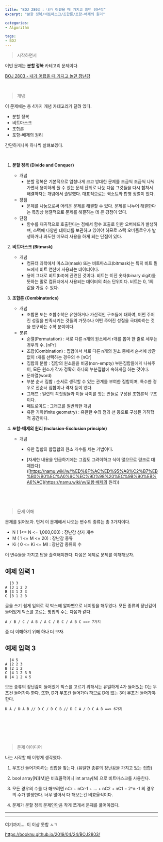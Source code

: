 ```yaml
---
title: "BOJ 2803 : 내가 어렸을 때 가지고 놀던 장난감"
excerpt: "분할 정복/비트마스크/조합론/포함-배제의 원리"

categories:
- Algorithm

tags:
- BOJ
---
```


> 시작하면서

 이번 문제는 **분할 정복** 카테고리 문제이다.

[BOJ 2803 - 내가 어렸을 때 가지고 놀던 장난감](https://www.acmicpc.net/problem/2803)    

​    

> 개념

 이 문제에는 총 4가지 개념 카테고리가 달려 있다.

- 분할 정복
- 비트마스크
- 조합론
- 포함-배제의 원리

간단하게나마 하나씩 살펴보겠다.    

​    

1. **분할 정복 (Divide and Conquer)**

   - 개념
     - 분할 정복은 기본적으로 엄청나게 크고 방대한 문제를 조금씩 조금씩 나눠가면서 용이하게 풀 수 있는 문제 단위로 나눈 다음 그것들을 다시 합쳐서 해결하자는 개념에서 출발했다. 대표적으로는 퀵소트와 합병 정렬이 있다.
   - 장점
     - 문제를 나눔으로써 어려운 문제를 해결할 수 있다. 문제를 나누어 해결한다는 특징상 병렬적으로 문제를 해결하는 데 큰 강점이 있다.
   - 단점
     - 함수를 재귀적으로 호출한다는 점에서 함수 호출로 인한 오버헤드가 발생하며, 스택에 다양한 데이터를 보관하고 있어야 하므로 스택 오버플로우가 발생하거나 과도한 메모리 사용을 하게 되는 단점이 있다.
       

2. **비트마스크 (Bitmask)**

   - 개념
     - 컴퓨터 과학에서 마스크(mask) 또는 비트마스크(bitmask)는 특히 비트 필드에서 비트 연산에 사용되는 데이터이다.
     - 용어 그대로 비트(bit)에 관련된 것이다. 비트는 이진 숫자(binary digit)를 뜻하는 말로 컴퓨터에서 사용되는 데이터의 최소 단위이다. 비트는 0, 1의 값을 가질 수 있다.
       

3. **조합론 (Combinatorics)**

   - 개념
     - 조합론 또는 조합수학은 유한하거나 가산적인 구조들에 대하여, 어떤 주어진 성질을 만족시키는 것들의 가짓수나 어떤 주어진 성질을 극대화하는 것을 연구하는 수학 분야이다.
   - 분류
     - 순열(Permutation) : 서로 다른 n개의 원소에서 r개를 뽑아 한 줄로 세우는 경우의 수. [nPr]
     - 조합(Combination) : 집합에서 서로 다른 n개의 원소 중에서 순서에 상관없이 r개를 선택하는 경우의 수 [nCr]
     - 집합의 분할 : 집합의 원소들을 비공(non-empty) 부분집합들에게 나눠주어, 모든 원소가 각자 정확히 하나의 부분집합에 속하게끔 하는 것이다.
     - 문자열(word)
     - 부분 순서 집합 : 순서로 생각할 수 있는 관계를 부여한 집합이며, 특수한 경우로 전순서 집합이나 격자 등이 있다.
     - 그래프 : 일련의 꼭짓점들과 이들 사이를 잇는 변들로 구성된 조합론적 구조이다.
     - 매트로이드 : 그래프를 일반화한 개념
     - 유한 기하(finite geometry) : 유한한 수의 점과 선 등으로 구성된 기하학적 공간이다.
       

4. **포함-배제의 원리 (Inclusion-Exclusion principle)**

   - 개념

     - 유한 집합의 합집합의 원소 개수를 세는 기법이다.

     - [자세한 내용을 언급하기에는 그림도 그려야하고 식이 많으므로 링크로 대체한다]([https://namu.wiki/w/%ED%8F%AC%ED%95%A8%C2%B7%EB%B0%B0%EC%A0%9C%EC%9D%98%20%EC%9B%90%EB%A6%AC](https://namu.wiki/w/포함·배제의 원리))    

​    

​    

> 문제 이해

 문제를 읽어보자. 먼저 이 문제에서 나오는 변수의 종류는 총 3가지이다.

- N ( 1<= N <= 1,000,000) : 장난감 상자 개수
- M ( 1 <= M <= 20) : 장난감 종류
- Ki ( 0 <= Ki <= M) : 장난감 종류의 수

 이 변수들을 가지고 답을 출력해야한다. 다음은 예제로 문제를 이해해보자.

## 예제 입력 1

```
  |3 3
A |3 1 2 3
B |3 1 2 3
C |3 1 2 3
```

 글을 쓰기 쉽게 임의로 각 박스에 알파벳으로 네이밍을 해두었다. 모든 종류의 장난감이 들어있게 박스를 고르는 방법의 수는 다음과 같다.

```
A / B / C / A B / A C / B C / A B C ==> 7가지
```

 좀 더 이해하기 위해 하나 더 보자.

## 예제 입력 3

```
  |4 5
A |2 2 3
B |2 1 2
C |4 1 2 3 5
D |4 1 2 4 5
```

 모든 종류의 장난감이 들어있게 박스를 고르기 위해서는 유일하게 4가 들어있는 D는 무조건 들어가야 한다.
또한, D가 무조건 들어가야 하므로 D에 없는 3이 무조건 들어가야 한다.

```
D A / D A B // D C / D C B // D C A / D C A B ==> 6가지
```

​    

​    

​    

> 문제 아이디어

 나는 시작할 때 이렇게 생각했다.

1) 무조건 들어가야하는 집합을 찾는다. (유일한 종류의 장난감을 가지고 있는 집합)

2) bool array\[N][M]은 비효율적이니 int array[N] 으로 비트마스크를 사용한다.

3) 모든 경우의 수를 다 해보려면 nCr + nCr-1 + ... + nC2 + nC1 = 2^n -1 의 경우의 수가 발생한다. 너무 많아서 다 해보는건 비효율적이다.

4) 문제가 분할 정복 문제인만큼 작게 쪼개서 문제를 풀어야겠다.



----

----

여기까지.... 이 이상 못함 ㅅㄱ

 https://booknu.github.io/2019/04/24/BOJ2803/ 